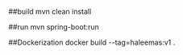 ##build
mvn clean install

##run
mvn spring-boot:run

##Dockerization
docker build --tag=haleemas:v1 .
